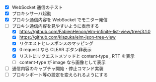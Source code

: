 - [x] WebSocket 通信のテスト
- [x] プロキシサーバ起動
- [x] プロキシ通信内容を WebSocket でモニター発信
- [ ] プロキシ通信内容を見やすいように表示する
  - [x] https://github.com/FabienHenon/elm-infinite-list-view/tree/3.1.0
  - [x] https://github.com/klazuka/elm-json-tree-view
  - [x] リクエストとレスポンスのマッピング
  - [x] 0 request なら CLEAR ボタン非表示
  - [x] リストにリクエストメソッドと content-type , RTT を表示
  - [ ] content-type が image なら画像として表示
- [ ] 通信内容のキャプチャ開始・停止コマンド実装
- [ ] プロキシポート等の設定を変えられるようにする
